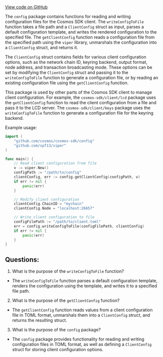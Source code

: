 [View code on GitHub](https://github.com/cosmos/cosmos-sdk.git/client/config/toml.go)

The `config` package contains functions for reading and writing configuration files for the Cosmos SDK client. The `writeConfigToFile` function takes a file path and a `ClientConfig` struct as input, parses a default configuration template, and writes the rendered configuration to the specified file. The `getClientConfig` function reads a configuration file from the specified path using the `viper` library, unmarshals the configuration into a `ClientConfig` struct, and returns it.

The `ClientConfig` struct contains fields for various client configuration options, such as the network chain ID, keyring backend, output format, node address, and transaction broadcasting mode. These options can be set by modifying the `ClientConfig` struct and passing it to the `writeConfigToFile` function to generate a configuration file, or by reading an existing configuration file using the `getClientConfig` function.

This package is used by other parts of the Cosmos SDK client to manage client configuration. For example, the `cosmos-sdk/client/lcd` package uses the `getClientConfig` function to read the client configuration from a file and pass it to the LCD server. The `cosmos-sdk/client/keys` package uses the `writeConfigToFile` function to generate a configuration file for the keyring backend.

Example usage:

```go
import (
    "github.com/cosmos/cosmos-sdk/config"
    "github.com/spf13/viper"
)

func main() {
    // Read client configuration from file
    v := viper.New()
    configPath := "/path/to/config"
    clientConfig, err := config.getClientConfig(configPath, v)
    if err != nil {
        panic(err)
    }

    // Modify client configuration
    clientConfig.ChainID = "mychain"
    clientConfig.Node = "localhost:26657"

    // Write client configuration to file
    configFilePath := "/path/to/client.toml"
    err = config.writeConfigToFile(configFilePath, clientConfig)
    if err != nil {
        panic(err)
    }
}
```
## Questions: 
 1. What is the purpose of the `writeConfigToFile` function?
- The `writeConfigToFile` function parses a default configuration template, renders the configuration using the template, and writes it to a specified file path.

2. What is the purpose of the `getClientConfig` function?
- The `getClientConfig` function reads values from a client configuration file in TOML format, unmarshals them into a `ClientConfig` struct, and returns the resulting struct.

3. What is the purpose of the `config` package?
- The `config` package provides functionality for reading and writing configuration files in TOML format, as well as defining a `ClientConfig` struct for storing client configuration options.
